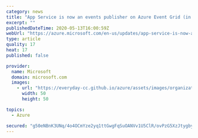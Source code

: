```yaml
---
category: news
title: "App Service is now an events publisher on Azure Event Grid (in preview)"
excerpt: ""
publishedDateTime: 2020-05-13T16:00:59Z
webUrl: "https://azure.microsoft.com/en-us/updates/app-service-is-now-an-events-publisher-on-azure-event-grid-in-preview/"
type: article
quality: 17
heat: 17
published: false

provider:
  name: Microsoft
  domain: microsoft.com
  images:
    - url: "https://everyday-cc.github.io/azure/assets/images/organizations/microsoft.com-50x50.jpg"
      width: 50
      height: 50

topics:
  - Azure

secured: "g50eNBnK3UNq/4o4OCmYze2yq1ttGwgFqSuOANVv1U5ClR/ovPzG5XzJtygbybAdzBY7R72fN3DI/yTLRDP6s1IOzPf7j/Dk67kQ2Y10uWm4fxfghWgsu3sYMa3Vh+7DSaotqToqLBrkpdC/IpnjUMDRDpVXhytLhDukLapldMQDxGoeg1BNTaBDwRfDQYjusd7Pfq2MdQa35tL60SmXtn5HLBwdqoX0zOFLfyF/Zv42+yksv7ryiyL82L4houdoViLIcwzigx9ra2LOnZ/iNEPJxlalfKaunZMqyDEBb10OYpJy1U2hxdL+x8cROlVY/546z//Q0En1KKFr+T9V0w==;j8k6hHG/5lr7oN+N+IonJQ=="
---
```


